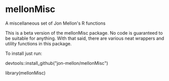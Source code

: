 # mellonMisc
A miscellaneous set of Jon Mellon's R functions

This is a beta version of the mellonMisc package. No code is guaranteed to be suitable for anything. With that said, there are various neat wrappers and utility functions in this package. 

To install just run:

devtools::install_github("jon-mellon/mellonMisc") 

library(mellonMisc)

